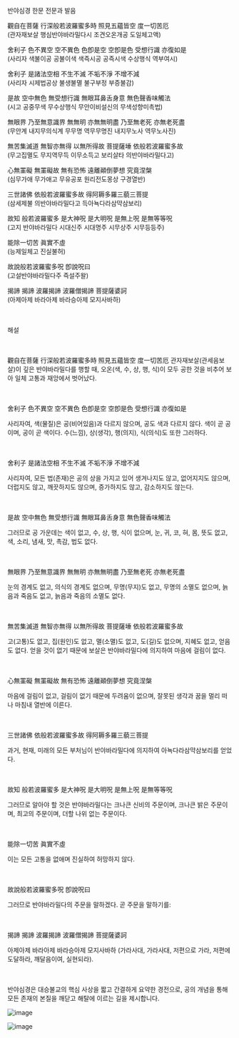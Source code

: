 반야심경 한문 전문과 발음

觀自在菩薩 行深般若波羅蜜多時 照見五蘊皆空 度一切苦厄 <br>
(관자재보살 행심반야바라밀다시 조견오온개공 도일체고액)<br>

舍利子 色不異空 空不異色 色卽是空 空卽是色 受想行識 亦復如是<br>
(사리자 색불이공 공불이색 색즉시공 공즉시색 수상행식 역부여시)<br>

舍利子 是諸法空相 不生不滅 不垢不淨 不增不減<br>
(사리자 시제법공상 불생불멸 불구부정 부증불감)<br>

是故 空中無色 無受想行識 無眼耳鼻舌身意 無色聲香味觸法<br>
(시고 공중무색 무수상행식 무안이비설신의 무색성향미촉법)<br>

無眼界 乃至無意識界 無無明 亦無無明盡 乃至無老死 亦無老死盡<br>
(무안계 내지무의식계 무무명 역무무명진 내지무노사 역무노사진)<br>

無苦集滅道 無智亦無得 以無所得故 菩提薩埵 依般若波羅蜜多故<br>
(무고집멸도 무지역무득 이무소득고 보리살타 의반야바라밀다고)<br>

心無罣礙 無罣礙故 無有恐怖 遠離顚倒夢想 究竟涅槃<br>
(심무가애 무가애고 무유공포 원리전도몽상 구경열반)<br>

三世諸佛 依般若波羅蜜多故 得阿耨多羅三藐三菩提<br>
(삼세제불 의반야바라밀다고 득아뇩다라삼먁삼보리)<br>

故知 般若波羅蜜多 是大神呪 是大明呪 是無上呪 是無等等呪<br>
(고지 반야바라밀다 시대신주 시대명주 시무상주 시무등등주)<br>

能除一切苦 眞實不虛<br>
(능제일체고 진실불허)<br>

故說般若波羅蜜多呪 卽說呪曰<br>
(고설반야바라밀다주 즉설주왈)<br>

揭諦 揭諦 波羅揭諦 波羅僧揭諦 菩提薩婆訶<br>
(아제아제 바라아제 바라승아제 모지사바하)<br>


<br><br>
해설<br><br>

<br>觀自在菩薩 行深般若波羅蜜多時 照見五蘊皆空 度一切苦厄
관자재보살(관세음보살)이 깊은 반야바라밀다를 행할 때, 오온(색, 수, 상, 행, 식)이 모두 공한 것을 비추어 보아 일체 고통과 재앙에서 벗어났다.

<br><br>舍利子 色不異空 空不異色 色卽是空 空卽是色 受想行識 亦復如是

사리자여, 색(물질)은 공(비어있음)과 다르지 않으며, 공도 색과 다르지 않다. 색이 곧 공이며, 공이 곧 색이다. 수(느낌), 상(생각), 행(의지), 식(의식)도 또한 그러하다.

<br><br>舍利子 是諸法空相 不生不滅 不垢不淨 不增不減

사리자여, 모든 법(존재)은 공의 상을 가지고 있어 생겨나지도 않고, 없어지지도 않으며, 더럽지도 않고, 깨끗하지도 않으며, 증가하지도 않고, 감소하지도 않는다.

<br><br>是故 空中無色 無受想行識 無眼耳鼻舌身意 無色聲香味觸法

그러므로 공 가운데는 색이 없고, 수, 상, 행, 식이 없으며, 눈, 귀, 코, 혀, 몸, 뜻도 없고, 색, 소리, 냄새, 맛, 촉감, 법도 없다.

<br><br>無眼界 乃至無意識界 無無明 亦無無明盡 乃至無老死 亦無老死盡

눈의 경계도 없고, 의식의 경계도 없으며, 무명(무지)도 없고, 무명의 소멸도 없으며, 늙음과 죽음도 없고, 늙음과 죽음의 소멸도 없다.

<br><br>無苦集滅道 無智亦無得 以無所得故 菩提薩埵 依般若波羅蜜多故

고(고통)도 없고, 집(원인)도 없고, 멸(소멸)도 없고, 도(길)도 없으며, 지혜도 없고, 얻음도 없다. 얻을 것이 없기 때문에 보살은 반야바라밀다에 의지하여 마음에 걸림이 없다.

<br><br>心無罣礙 無罣礙故 無有恐怖 遠離顚倒夢想 究竟涅槃

마음에 걸림이 없고, 걸림이 없기 때문에 두려움이 없으며, 잘못된 생각과 꿈을 멀리 떠나 마침내 열반에 이른다.

<br><br>三世諸佛 依般若波羅蜜多故 得阿耨多羅三藐三菩提

과거, 현재, 미래의 모든 부처님이 반야바라밀다에 의지하여 아뇩다라삼먁삼보리를 얻었다.

<br><br>故知 般若波羅蜜多 是大神呪 是大明呪 是無上呪 是無等等呪

그러므로 알아야 할 것은 반야바라밀다는 크나큰 신비의 주문이며, 크나큰 밝은 주문이며, 최고의 주문이며, 더할 나위 없는 주문이다.

<br><br>能除一切苦 眞實不虛

이는 모든 고통을 없애며 진실하여 허망하지 않다.

<br><br>故說般若波羅蜜多呪 卽說呪曰

그러므로 반야바라밀다의 주문을 말하겠다. 곧 주문을 말하기를:

<br><br>揭諦 揭諦 波羅揭諦 波羅僧揭諦 菩提薩婆訶

아제아제 바라아제 바라승아제 모지사바하 (가라사대, 가라사대, 저편으로 가라, 저편에 도달하라, 깨달음이여, 실현되라).

<br><br>
반야심경은 대승불교의 핵심 사상을 짧고 간결하게 요약한 경전으로, 공의 개념을 통해 모든 존재의 본질을 깨닫고 해탈에 이르는 길을 제시합니다.


![image](https://github.com/ngio/ngio/assets/3784942/c3cde520-a571-4006-a69d-7a7e67e0f372)



![image](https://github.com/ngio/ngio/assets/3784942/220a7b04-aa43-44db-ac7a-42a36006538a)






